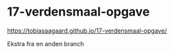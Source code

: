# 17-verdensmaal-opgave

https://tobiasaagaard.github.io/17-verdensmaal-opgave/

Ekstra fra en anden branch
